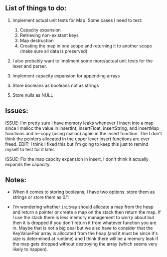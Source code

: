 ## List of things to do:

1. Implement actual unit tests for Map. Some cases I need to test:

    1. Capacity expansion
    3. Retrieving non-existant keys
    4. Map destruction
    5. Creating the map in one scope and returning it to another scope (make sure all data is preserved)

2. I also probably want to implment some more/actual unit tests for the lexer and parser.
3. Implement capacity expansion for appending arrays
4. Store booleans as booleans not as strings
5. Store nulls as NULL


## Issues:

ISSUE: I'm pretty sure I have memory leaks whenever I insert into a map since I malloc the value in insertInt, insertFloat, insertString,
      and insertMap functions and re-copy (using malloc) again in the insert function. The I don't think the pointers allocated in the
      upper lever insert functions are ever freed.
      EDIT: I think I fixed this but I'm going to keep this just to remind myself to test for it later.

ISSUE: Fix the map capcity expansion in insert, I don't think it actually expands the capacity.


## Notes:

- When it comes to storing booleans, I have two options: store them as strings or store them as 0/1

- I'm wondering whether `initMap` should allocate a map from the heap and return a pointer or create a map on the stack
then return the map. If I use the stack there is less memory management to worry about but then it is dropped if you don't
return it from whatever function you are in. Maybe that is not a big deal but we also have to consider that the KeyValuePair array
is allocated from the heap (and it must be since it's size is determined at runtime) and I think there will be a memory leak
if the map gets dropped without destroying the array (which seems very likely to happen).
